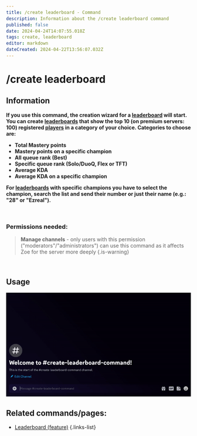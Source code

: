 ```yaml
---
title: /create leaderboard - Command
description: Information about the /create leaderboard command
published: false
date: 2024-04-24T14:07:55.018Z
tags: create, leaderboard
editor: markdown
dateCreated: 2024-04-22T13:56:07.032Z
---
```


# /create leaderboard
## Information

**If you use this command, the creation wizard for a [leaderboard](/en/features/leaderboards) will start. You can create [leaderboards](/en/features/leaderboards) that show the top 10 (on premium servers: 100) registered [players](/en/terms/player) in a category of your choice. Categories to choose are:**
- **Total Mastery points**
- **Mastery points on a specific champion**
- **All queue rank (Best)**
- **Specific queue rank (Solo/DuoQ, Flex or TFT)**
- **Average KDA**
- **Average KDA on a specific champion**

**For [leaderboards](/en/features/leaderboards) with specific champions you have to select the champion, search the list and send their number or just their name (e.g.: "28" or "Ezreal").**

<br>

### Permissions needed:
>**Manage channels** - only users with this permission ("moderators"/"administrators") can use this command as it affects Zoe for the server more deeply {.is-warning}

<br>

## Usage
![](/new_create_leaderboard.gif)
<br>
 
## Related commands/pages:

- [Leaderboard (feature)](/en/features/leaderboards/)
{.links-list}